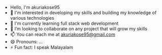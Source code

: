 - Hello, I'm akuriakose95 
- 👀 I'm interested in developing my skills and building my knowledge of various technologies
- 🌱 I'm currently learning full stack web development
- 💞️ I’m looking to collaborate on any project that will grow my skills
- 📫 You can reach me at akuriakose95@gmail.com
- 😄 Pronouns: ...
- ⚡ Fun fact: I speak Malayalam

<!---
akuriakose95/akuriakose95 is a ✨ special ✨ repository because its `README.md` (this file) appears on your GitHub profile.
You can click the Preview link to take a look at your changes.
--->
